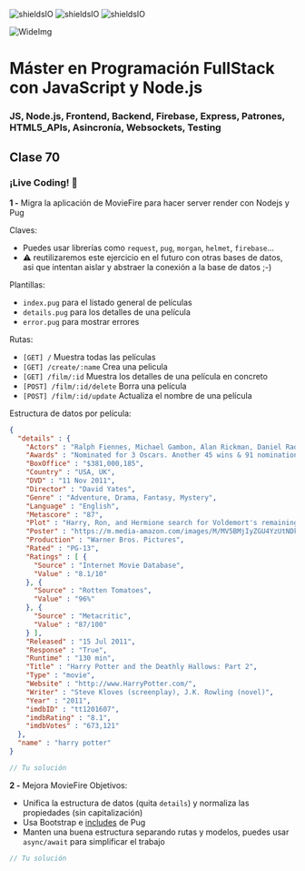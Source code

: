 ![shieldsIO](https://img.shields.io/github/issues/Fictizia/Master-en-programacion-fullstack-con-JavaScript-y-Node.js_ed3.svg)
![shieldsIO](https://img.shields.io/github/forks/Fictizia/Master-en-programacion-fullstack-con-JavaScript-y-Node.js_ed3.svg)
![shieldsIO](https://img.shields.io/github/stars/Fictizia/Master-en-programacion-fullstack-con-JavaScript-y-Node.js_ed3.svg)

![WideImg](http://fictizia.com/img/github/Fictizia-plan-estudios-github.jpg)

# Máster en Programación FullStack con JavaScript y Node.js
### JS, Node.js, Frontend, Backend, Firebase, Express, Patrones, HTML5_APIs, Asincronía, Websockets, Testing

## Clase 70

### ¡Live Coding! :muscle:


**1 -** Migra la aplicación de MovieFire para hacer server render con Nodejs y Pug

Claves:
- Puedes usar librerías como `request`, `pug`, `morgan`, `helmet`, `firebase`...
- :warning: reutilizaremos este ejercicio en el futuro con otras bases de datos, asi que intentan aislar y abstraer la conexión a la base de datos ;-)

Plantillas:
- `index.pug` para el listado general de películas
- `details.pug` para los detalles de una película
- `error.pug` para mostrar errores

Rutas:
- `[GET] /` Muestra todas las películas
- `[GET] /create/:name` Crea una pelicula
- `[GET] /film/:id` Muestra los detalles de una película en concreto
- `[POST] /film/:id/delete` Borra una película
- `[POST] /film/:id/update` Actualiza el nombre de una película

Estructura de datos por película:
```json
{
  "details" : {
    "Actors" : "Ralph Fiennes, Michael Gambon, Alan Rickman, Daniel Radcliffe",
    "Awards" : "Nominated for 3 Oscars. Another 45 wins & 91 nominations.",
    "BoxOffice" : "$381,000,185",
    "Country" : "USA, UK",
    "DVD" : "11 Nov 2011",
    "Director" : "David Yates",
    "Genre" : "Adventure, Drama, Fantasy, Mystery",
    "Language" : "English",
    "Metascore" : "87",
    "Plot" : "Harry, Ron, and Hermione search for Voldemort's remaining Horcruxes in their effort to destroy the Dark Lord as the final battle rages on at Hogwarts.",
    "Poster" : "https://m.media-amazon.com/images/M/MV5BMjIyZGU4YzUtNDkzYi00ZDRhLTljYzctYTMxMDQ4M2E0Y2YxXkEyXkFqcGdeQXVyNTIzOTk5ODM@._V1_SX300.jpg",
    "Production" : "Warner Bros. Pictures",
    "Rated" : "PG-13",
    "Ratings" : [ {
      "Source" : "Internet Movie Database",
      "Value" : "8.1/10"
    }, {
      "Source" : "Rotten Tomatoes",
      "Value" : "96%"
    }, {
      "Source" : "Metacritic",
      "Value" : "87/100"
    } ],
    "Released" : "15 Jul 2011",
    "Response" : "True",
    "Runtime" : "130 min",
    "Title" : "Harry Potter and the Deathly Hallows: Part 2",
    "Type" : "movie",
    "Website" : "http://www.HarryPotter.com/",
    "Writer" : "Steve Kloves (screenplay), J.K. Rowling (novel)",
    "Year" : "2011",
    "imdbID" : "tt1201607",
    "imdbRating" : "8.1",
    "imdbVotes" : "673,121"
  },
  "name" : "harry potter"
}
```



```js
// Tu solución
```


**2 -** Mejora MovieFire
Objetivos:
- Unifica la estructura de datos (quita `details`) y normaliza las propiedades (sin capitalización)
- Usa Bootstrap e [includes](https://pugjs.org/language/includes.html) de Pug
- Manten una buena estructura separando rutas y modelos, puedes usar `async/await` para simplificar el trabajo

```js
// Tu solución
```